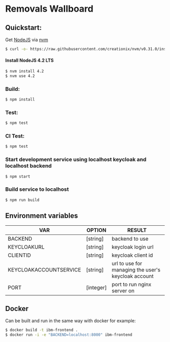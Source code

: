 # Removals Wallboard

## Quickstart:

 Get [NodeJS](https://nodejs.org) via [nvm](https://github.com/creationix/nvm)
```sh
$ curl -o- https://raw.githubusercontent.com/creationix/nvm/v0.31.0/install.sh | bash
```

#### Install NodeJS 4.2 LTS
```sh
$ nvm install 4.2
$ nvm use 4.2
```
### Build:
```sh
$ npm install
```
### Test:
```sh
$ npm test
```
### CI Test:
```sh
$ npm test
```
### Start development service using localhost keycloak and localhost backend
```sh
$ npm start
```
### Build service to localhost
```sh
$ npm run build
```
## Environment variables

| VAR | OPTION | RESULT |
| --- | ------ | ------ |
| BACKEND | [string] | backend to use |
| KEYCLOAKURL | [string] | keycloak login url |
| CLIENTID | [string] | keycloak client id |
| KEYCLOAKACCOUNTSERVICE | [string] | url to use for managing the user's keycloak account |
| PORT | [integer] | port to run nginx server on |

## Docker
Can be built and run in the same way with docker for example:
```sh
$ docker build -t ibm-frontend .
$ docker run -i -e "BACKEND=localhost:8000" ibm-frontend
```

